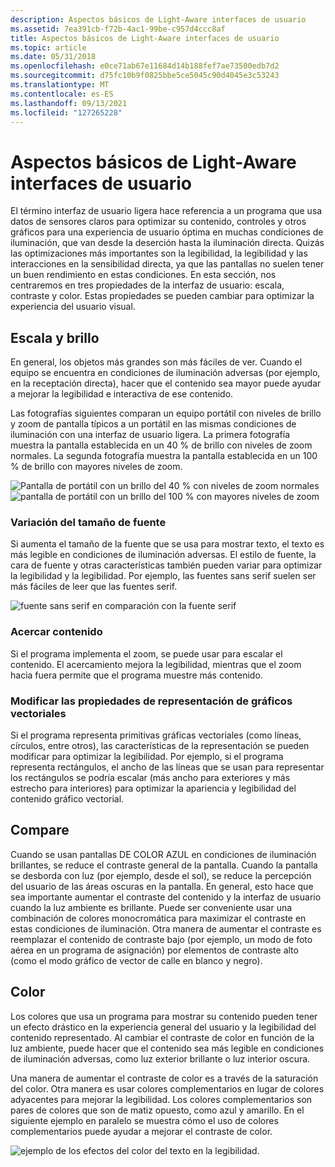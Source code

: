```yaml
---
description: Aspectos básicos de Light-Aware interfaces de usuario
ms.assetid: 7ea391cb-f72b-4ac1-99be-c957d4ccc8af
title: Aspectos básicos de Light-Aware interfaces de usuario
ms.topic: article
ms.date: 05/31/2018
ms.openlocfilehash: e0ce71ab67e11684d14b188fef7ae73500edb7d2
ms.sourcegitcommit: d75fc10b9f0825bbe5ce5045c90d4045e3c53243
ms.translationtype: MT
ms.contentlocale: es-ES
ms.lasthandoff: 09/13/2021
ms.locfileid: "127265228"
---
```

# <a name="fundamentals-of-light-aware-user-interfaces"></a>Aspectos básicos de Light-Aware interfaces de usuario

El  término interfaz de usuario ligera hace referencia a un programa que usa datos de sensores claros para optimizar su contenido, controles y otros gráficos para una experiencia de usuario óptima en muchas condiciones de iluminación, que van desde la deserción hasta la iluminación directa. Quizás las optimizaciones más importantes son la legibilidad, la legibilidad y las interacciones en la sensibilidad directa, ya que las pantallas no suelen tener un buen rendimiento en estas condiciones. En esta sección, nos centraremos en tres propiedades de la interfaz de usuario: escala, contraste y color. Estas propiedades se pueden cambiar para optimizar la experiencia del usuario visual.

## <a name="scale-and-brightness"></a>Escala y brillo

En general, los objetos más grandes son más fáciles de ver. Cuando el equipo se encuentra en condiciones de iluminación adversas (por ejemplo, en la receptación directa), hacer que el contenido sea mayor puede ayudar a mejorar la legibilidad e interactiva de ese contenido.

Las fotografías siguientes comparan un equipo portátil con niveles de brillo y zoom de pantalla típicos a un portátil en las mismas condiciones de iluminación con una interfaz de usuario ligera. La primera fotografía muestra la pantalla establecida en un 40 % de brillo con niveles de zoom normales. La segunda fotografía muestra la pantalla establecida en un 100 % de brillo con mayores niveles de zoom.

![Pantalla de portátil con un brillo del 40 % con niveles de zoom normales](images/laptop-40.png)![pantalla de portátil con un brillo del 100 % con mayores niveles de zoom](images/laptop-100.png)

### <a name="varying-font-size"></a>Variación del tamaño de fuente

Si aumenta el tamaño de la fuente que se usa para mostrar texto, el texto es más legible en condiciones de iluminación adversas. El estilo de fuente, la cara de fuente y otras características también pueden variar para optimizar la legibilidad y la legibilidad. Por ejemplo, las fuentes sans serif suelen ser más fáciles de leer que las fuentes serif.

![fuente sans serif en comparación con la fuente serif](images/fonts.png)

### <a name="zooming-content"></a>Acercar contenido

Si el programa implementa el zoom, se puede usar para escalar el contenido. El acercamiento mejora la legibilidad, mientras que el zoom hacia fuera permite que el programa muestre más contenido.

### <a name="altering-vector-graphic-rendering-properties"></a>Modificar las propiedades de representación de gráficos vectoriales

Si el programa representa primitivas gráficas vectoriales (como líneas, círculos, entre otros), las características de la representación se pueden modificar para optimizar la legibilidad. Por ejemplo, si el programa representa rectángulos, el ancho de las líneas que se usan para representar los rectángulos se podría escalar (más ancho para exteriores y más estrecho para interiores) para optimizar la apariencia y legibilidad del contenido gráfico vectorial.

## <a name="contrast"></a>Compare

Cuando se usan pantallas DE COLOR AZUL en condiciones de iluminación brillantes, se reduce el contraste general de la pantalla. Cuando la pantalla se desborda con luz (por ejemplo, desde el sol), se reduce la percepción del usuario de las áreas oscuras en la pantalla. En general, esto hace que sea importante aumentar el contraste del contenido y la interfaz de usuario cuando la luz ambiente es brillante. Puede ser conveniente usar una combinación de colores monocromática para maximizar el contraste en estas condiciones de iluminación. Otra manera de aumentar el contraste es reemplazar el contenido de contraste bajo (por ejemplo, un modo de foto aérea en un programa de asignación) por elementos de contraste alto (como el modo gráfico de vector de calle en blanco y negro).

## <a name="color"></a>Color

Los colores que usa un programa para mostrar su contenido pueden tener un efecto drástico en la experiencia general del usuario y la legibilidad del contenido representado. Al cambiar el contraste de color en función de la luz ambiente, puede hacer que el contenido sea más legible en condiciones de iluminación adversas, como luz exterior brillante o luz interior oscura.

Una manera de aumentar el contraste de color es a través de la saturación del color. Otra manera es usar colores complementarios en lugar de colores adyacentes para mejorar la legibilidad. Los colores complementarios son pares de colores que son de matiz opuesto, como azul y amarillo. En el siguiente ejemplo en paralelo se muestra cómo el uso de colores complementarios puede ayudar a mejorar el contraste de color.

![ejemplo de los efectos del color del texto en la legibilidad.](images/color.png)

 

 



